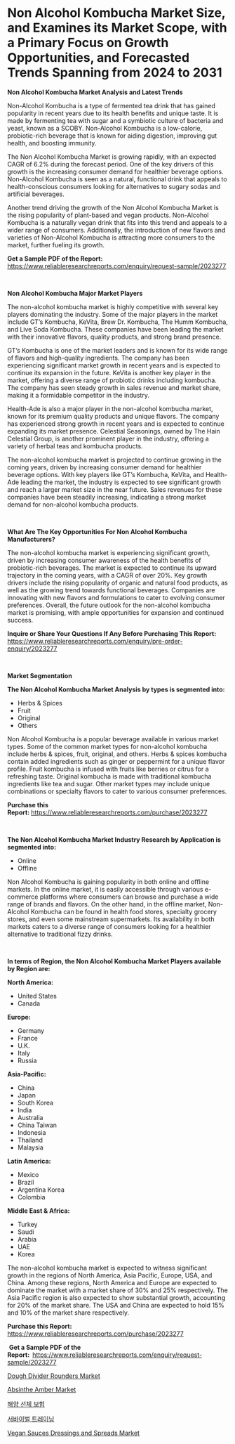 <p><h1>Non Alcohol Kombucha Market Size, and Examines its Market Scope, with a Primary Focus on Growth Opportunities, and Forecasted Trends Spanning from 2024 to 2031</h1></p><p><strong>Non Alcohol Kombucha Market Analysis and Latest Trends</strong></p>
<p><p>Non-Alcohol Kombucha is a type of fermented tea drink that has gained popularity in recent years due to its health benefits and unique taste. It is made by fermenting tea with sugar and a symbiotic culture of bacteria and yeast, known as a SCOBY. Non-Alcohol Kombucha is a low-calorie, probiotic-rich beverage that is known for aiding digestion, improving gut health, and boosting immunity.</p><p>The Non Alcohol Kombucha Market is growing rapidly, with an expected CAGR of 6.2% during the forecast period. One of the key drivers of this growth is the increasing consumer demand for healthier beverage options. Non-Alcohol Kombucha is seen as a natural, functional drink that appeals to health-conscious consumers looking for alternatives to sugary sodas and artificial beverages.</p><p>Another trend driving the growth of the Non Alcohol Kombucha Market is the rising popularity of plant-based and vegan products. Non-Alcohol Kombucha is a naturally vegan drink that fits into this trend and appeals to a wider range of consumers. Additionally, the introduction of new flavors and varieties of Non-Alcohol Kombucha is attracting more consumers to the market, further fueling its growth.</p></p>
<p><strong>Get a Sample PDF of the Report:&nbsp;</strong> <a href="https://www.reliableresearchreports.com/enquiry/request-sample/2023277">https://www.reliableresearchreports.com/enquiry/request-sample/2023277</a></p>
<p>&nbsp;</p>
<p><strong>Non Alcohol Kombucha Major Market Players</strong></p>
<p><p>The non-alcohol kombucha market is highly competitive with several key players dominating the industry. Some of the major players in the market include GT’s Kombucha, KeVita, Brew Dr. Kombucha, The Humm Kombucha, and Live Soda Kombucha. These companies have been leading the market with their innovative flavors, quality products, and strong brand presence.</p><p>GT’s Kombucha is one of the market leaders and is known for its wide range of flavors and high-quality ingredients. The company has been experiencing significant market growth in recent years and is expected to continue its expansion in the future. KeVita is another key player in the market, offering a diverse range of probiotic drinks including kombucha. The company has seen steady growth in sales revenue and market share, making it a formidable competitor in the industry.</p><p>Health-Ade is also a major player in the non-alcohol kombucha market, known for its premium quality products and unique flavors. The company has experienced strong growth in recent years and is expected to continue expanding its market presence. Celestial Seasonings, owned by The Hain Celestial Group, is another prominent player in the industry, offering a variety of herbal teas and kombucha products.</p><p>The non-alcohol kombucha market is projected to continue growing in the coming years, driven by increasing consumer demand for healthier beverage options. With key players like GT’s Kombucha, KeVita, and Health-Ade leading the market, the industry is expected to see significant growth and reach a larger market size in the near future. Sales revenues for these companies have been steadily increasing, indicating a strong market demand for non-alcohol kombucha products.</p></p>
<p>&nbsp;</p>
<p><strong>What Are The Key Opportunities For Non Alcohol Kombucha Manufacturers?</strong></p>
<p><p>The non-alcohol kombucha market is experiencing significant growth, driven by increasing consumer awareness of the health benefits of probiotic-rich beverages. The market is expected to continue its upward trajectory in the coming years, with a CAGR of over 20%. Key growth drivers include the rising popularity of organic and natural food products, as well as the growing trend towards functional beverages. Companies are innovating with new flavors and formulations to cater to evolving consumer preferences. Overall, the future outlook for the non-alcohol kombucha market is promising, with ample opportunities for expansion and continued success.</p></p>
<p><strong>Inquire or Share Your Questions If Any Before Purchasing This Report:</strong> <a href="https://www.reliableresearchreports.com/enquiry/pre-order-enquiry/2023277">https://www.reliableresearchreports.com/enquiry/pre-order-enquiry/2023277</a></p>
<p>&nbsp;</p>
<p><strong>Market Segmentation</strong></p>
<p><strong>The Non Alcohol Kombucha Market Analysis by types is segmented into:</strong></p>
<p><ul><li>Herbs & Spices</li><li>Fruit</li><li>Original</li><li>Others</li></ul></p>
<p><p>Non Alcohol Kombucha is a popular beverage available in various market types. Some of the common market types for non-alcohol kombucha include herbs & spices, fruit, original, and others. Herbs & spices kombucha contain added ingredients such as ginger or peppermint for a unique flavor profile. Fruit kombucha is infused with fruits like berries or citrus for a refreshing taste. Original kombucha is made with traditional kombucha ingredients like tea and sugar. Other market types may include unique combinations or specialty flavors to cater to various consumer preferences.</p></p>
<p><strong>Purchase this Report:&nbsp;</strong><a href="https://www.reliableresearchreports.com/purchase/2023277">https://www.reliableresearchreports.com/purchase/2023277</a></p>
<p>&nbsp;</p>
<p><strong>The Non Alcohol Kombucha Market Industry Research by Application is segmented into:</strong></p>
<p><ul><li>Online</li><li>Offline</li></ul></p>
<p><p>Non Alcohol Kombucha is gaining popularity in both online and offline markets. In the online market, it is easily accessible through various e-commerce platforms where consumers can browse and purchase a wide range of brands and flavors. On the other hand, in the offline market, Non-Alcohol Kombucha can be found in health food stores, specialty grocery stores, and even some mainstream supermarkets. Its availability in both markets caters to a diverse range of consumers looking for a healthier alternative to traditional fizzy drinks.</p></p>
<p>&nbsp;</p>
<p><strong>In terms of Region, the Non Alcohol Kombucha Market Players available by Region are:</strong></p>
<p>
    <p> <strong> North America: </strong>
        <ul>
            <li>United States</li>
            <li>Canada</li>
        </ul>
        </p> 
    <p> <strong> Europe: </strong>
        <ul>
            <li>Germany</li>
            <li>France</li>
            <li>U.K.</li>
            <li>Italy</li>
            <li>Russia</li>
        </ul>
        </p> 
    <p> <strong> Asia-Pacific: </strong>
        <ul>
            <li>China</li>
            <li>Japan</li>
            <li>South Korea</li>
            <li>India</li>
            <li>Australia</li>
            <li>China Taiwan</li>
            <li>Indonesia</li>
            <li>Thailand</li>
            <li>Malaysia</li>
        </ul>
        </p> 
    <p> <strong> Latin America: </strong>
        <ul>
            <li>Mexico</li>
            <li>Brazil</li>
            <li>Argentina Korea</li>
            <li>Colombia</li>
        </ul>
        </p> 
    <p> <strong> Middle East & Africa: </strong>
        <ul>
            <li>Turkey</li>
            <li>Saudi</li>
            <li>Arabia</li>
            <li>UAE</li>
            <li>Korea</li>
        </ul>
    </p>
    </p>
<p><p>The non-alcohol kombucha market is expected to witness significant growth in the regions of North America, Asia Pacific, Europe, USA, and China. Among these regions, North America and Europe are expected to dominate the market with a market share of 30% and 25% respectively. The Asia Pacific region is also expected to show substantial growth, accounting for 20% of the market share. The USA and China are expected to hold 15% and 10% of the market share respectively.</p></p>
<p><strong>Purchase this Report: </strong><a href="https://www.reliableresearchreports.com/purchase/2023277">https://www.reliableresearchreports.com/purchase/2023277</a></p>
<p>&nbsp;<strong>Get a Sample PDF of the Report:&nbsp;&nbsp;</strong><a href="https://www.reliableresearchreports.com/enquiry/request-sample/2023277">https://www.reliableresearchreports.com/enquiry/request-sample/2023277</a></p>
<p><strong></strong></p>
<p><p><a href="https://shimmer-gardenia-37a.notion.site/Dough-Divider-Rounders-Market-Challenges-Opportunities-and-Growth-Drivers-and-Major-Market-Player-4a543add03fb41d3afbbc52ca89c2ad4">Dough Divider Rounders Market</a></p><p><a href="https://view.publitas.com/reportprime-1/absinthe-amber-market-size-market-trends-and-growth-outlook-forecasted-for-period-from-2024-to-2031/">Absinthe Amber Market</a></p><p><a href="https://medium.com/@wilburkihn5676/%ED%95%B4%EC%96%91-%EC%84%A0%EC%B2%B4-%EB%B3%B4%ED%97%98-%EC%8B%9C%EC%9E%A5-%EC%A7%80%ED%91%9C-%ED%95%B4%EB%8F%85-%EC%8B%9C%EC%9E%A5-%EC%A0%90%EC%9C%A0%EC%9C%A8-%ED%8A%B8%EB%A0%8C%EB%93%9C-%EB%B0%8F-%EC%84%B1%EC%9E%A5-%EC%96%91%EC%83%81-fb5591e33862">해양 선체 보험</a></p><p><a href="https://medium.com/@codykrris446578/%EC%83%9D%EC%A1%B4-%ED%9B%88%EB%A0%A8-%EC%8B%9C%EC%9E%A5-%EC%A0%84%EB%A7%9D-%EC%82%B0%EC%97%85-%EA%B0%9C%EC%9A%94-%EB%B0%8F-%EC%98%88%EC%B8%A1-2024%EB%85%84%EB%B6%80%ED%84%B0-2031%EB%85%84%EA%B9%8C%EC%A7%80-52abb0c0a656">서바이벌 트레이닝</a></p><p><a href="https://github.com/johnbach50/Market-Research-Report-List-2/blob/main/vegan-sauces-dressings-and-spreads-market.md">Vegan Sauces Dressings and Spreads Market</a></p></p>